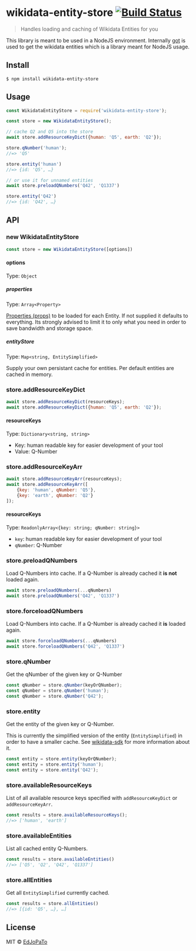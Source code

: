 # wikidata-entity-store [![Build Status](https://travis-ci.com/EdJoPaTo/wikidata-entity-store.svg?branch=master)](https://travis-ci.com/EdJoPaTo/wikidata-entity-store)

> Handles loading and caching of Wikidata Entities for you

This library is meant to be used in a NodeJS environment.
Internally [got](https://github.com/sindresorhus/got) is used to get the wikidata entities which is a library meant for NodeJS usage.


## Install

```
$ npm install wikidata-entity-store
```


## Usage

```js
const WikidataEntityStore = require('wikidata-entity-store');

const store = new WikidataEntityStore();

// cache Q2 and Q5 into the store
await store.addResourceKeyDict({human: 'Q5', earth: 'Q2'});

store.qNumber('human');
//=> 'Q5'

store.entity('human')
//=> {id: 'Q5', …}

// or use it for unnamed entities
await store.preloadQNumbers('Q42', 'Q1337')

store.entity('Q42')
//=> {id: 'Q42', …}
```


## API

### new WikidataEntityStore
```js
const store = new WikidataEntityStore([options])
```

#### options

Type: `Object`

##### properties

Type: `Array<Property>`

[Properties (props)](https://www.wikidata.org/w/api.php?action=help&modules=wbgetentities) to be loaded for each Entity.
If not supplied it defaults to everything.
Its strongly advised to limit it to only what you need in order to save bandwidth and storage space.

##### entityStore

Type: `Map<string, EntitySimplified>`

Supply your own persistant cache for entities.
Per default entities are cached in memory.


### store.addResourceKeyDict

```js
await store.addResourceKeyDict(resourceKeys);
await store.addResourceKeyDict({human: 'Q5', earth: 'Q2'});
```

#### resourceKeys

Type: `Dictionary<string, string>`

- Key: human readable key for easier development of your tool
- Value: Q-Number


### store.addResourceKeyArr

```js
await store.addResourceKeyArr(resourceKeys);
await store.addResourceKeyArr([
	{key: 'human', qNumber: 'Q5'},
	{key: 'earth', qNumber: 'Q2'}
]);
```

#### resourceKeys

Type: `ReadonlyArray<{key: string; qNumber: string}>`

- `key`: human readable key for easier development of your tool
- `qNumber`: Q-Number


### store.preloadQNumbers

Load Q-Numbers into cache. If a Q-Number is already cached it **is not** loaded again.

```js
await store.preloadQNumbers(...qNumbers)
await store.preloadQNumbers('Q42', 'Q1337')
```


### store.forceloadQNumbers

Load Q-Numbers into cache. If a Q-Number is already cached it **is** loaded again.

```js
await store.forceloadQNumbers(...qNumbers)
await store.forceloadQNumbers('Q42', 'Q1337')
```


### store.qNumber

Get the qNumber of the given key or Q-Number

```js
const qNumber = store.qNumber(keyOrQNumber);
const qNumber = store.qNumber('human');
const qNumber = store.qNumber('Q42');
```


### store.entity

Get the entity of the given key or Q-Number.

This is currently the simplified version of the entity (`EntitySimplified`) in order to have a smaller cache.
See [wikidata-sdk](https://github.com/maxlath/wikidata-sdk) for more information about it.

```js
const entity = store.entity(keyOrQNumber);
const entity = store.entity('human');
const entity = store.entity('Q42');
```


### store.availableResourceKeys

List of all available resource keys specified with `addResourceKeyDict` or `addResourceKeyArr`.

```js
const results = store.availableResourceKeys();
//=> ['human', 'earth']
```


### store.availableEntities

List all cached entity Q-Numbers.

```js
const results = store.availableEntities()
//=> ['Q5', 'Q2', 'Q42', 'Q1337']
```


### store.allEntities

Get all `EntitySimplified` currently cached.

```js
const results = store.allEntities()
//=> [{id: 'Q5', …}, …]
```

## License

MIT © [EdJoPaTo](https://github.com/EdJoPaTo)
